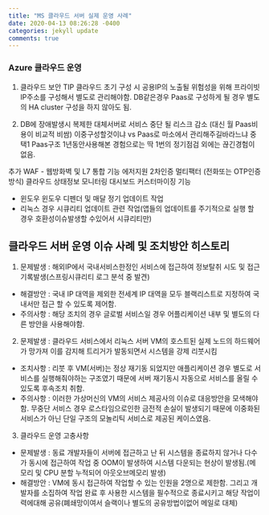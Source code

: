 ```yaml
---
title: "MS 클라우드 서버 실제 운영 사례"
date: 2020-04-13 08:26:28 -0400
categories: jekyll update
comments: true
---
```


### Azure 클라우드 운영
1. 클라우드 보안 TIP
 클라우드 초기 구성 시 공용IP의 노출될 위험성을 위해 프라이빗 IP주소를 구성해서 별도로 관리해야함.
 DB같은경우 Paas로 구성하게 될 경우 별도의 HA cluster 구성을 하지 않아도 됨.

2. DB에 장애발생시 복제한 대체서버로 서비스 중단 될 리스크 감소 (대신 월 Paas비용이 비교적 비쌈) 이중구성할것이냐 vs Paas로 마소에서 관리해주길바라느냐 중 택1 Paas구조 1년동안사용해본 경험으로는 딱 1번의 정기점검 외에는 끊긴경험이 없음.
 
추가 WAF - 웹방화벽 및 L7 통합 기능 에저지원
2차인증 멀티팩터 (전화또는 OTP인증방식)
클라우드 상태정보 모니터링 대시보드 커스터마이징 기능

 - 윈도우 윈도우 디펜더 및 매달 정기 업데이트 작업
 - 리눅스 경우 시큐리티 업데이트 관련 작업(앱들의 업데이트를 주기적으로 실행 할 경우 호환성이슈발생할 수있어서 시큐리티만)

 
## 클라우드 서버 운영 이슈 사례 및 조치방안 히스토리
 1. 문제발생 :  해외IP에서 국내서비스한정인 서비스에 접근하여 정보탈취 시도 및 접근 기록발생(스프링시큐리티 로그 분석 중 발견)
  - 해결방안 : 국내 IP 대역을 제외한 전세계 IP 대역을 모두 블랙리스트로 지정하여 국내서만 접근 할 수 있도록 제어함.
  - 주의사항 : 해당 조치의 경우 글로벌 서비스일 경우 어플리케이션 내부 및 별도의 다른 방안을 사용해야함.
  
 2. 문제발생 : 클라우드 서비스에서 리눅스 서버 VM의 호스트된 실제 노드의 하드웨어가 망가져 이를 감지해 트리거가 발동되면서 시스템을 강제 리붓시킴
  - 조치사항 : 리붓 후 VM(서버)는 정상 재기동 되었지만 애플리케이션 경우 별도로 서비스를 실행해줘야하는 구조였기 때문에 서버 재기동시 자동으로 서비스를 올릴 수 있도록 후속조치 취함.
  - 주의사항 : 이러한 가상머신의 VM의 서비스 제공사의 이슈로 대응방안을 모색해야함. 무중단 서비스 경우 로스타임으로인한 금전적 손실이 발생되기 때문에 이중화된 서비스가 아닌 단일 구조의 모놀리틱 서비스로 제공된 케이스였음.
 
 
 3. 클라우드 운영 고충사항
  - 문제발생 : 동료 개발자들이 서버에 접근하고 난 뒤 시스템을 종료하지 않거나 다수가 동시에 접근하여 작업 중 OOM이 발생하여 시스템 다운되는 현상이 발생됨.(메모리 및 CPU 분할 누적되어 아웃오브메모리 발생)
  - 해결방안 : VM에 동시 접근하여 작업할 수 있는 인원을 2명으로 제한함. 그리고 개발자를 소집하여 작업 완료 후 사용한 시스템을 필수적으로 종료시키고 해당 작업이력에대해 공유(폐쇄망이여서 슬랙이나 별도의 공유방법이없어 메일로 대체)
